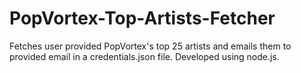 # PopVortex-Top-Artists-Fetcher
Fetches user provided PopVortex's top 25 artists and emails them to provided email in a credentials.json file. Developed using node.js.
